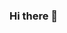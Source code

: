 ### Hi there 👋

<!--
**Ebrahim2789/Ebrahim2789** is a ✨ _special_ ✨ repository because its `README.md` (this file) appears on your GitHub profile.

Here are some ideas to get you started
..>
- ⚡ Fun fact: ...for prototype  Integrated tourist project system (ITPS) are integrated
system with the reservation system that means flights, bus,
hotel and the payment method for those reservation by using
web service technology.
Once a Web service is deployed, other applications (and other
Web services) can discover and invoke the deployed service.
By using its technology like WSDL and SOAP stands for
Simple Object Access Protocol. SOAP is an XML based
protocol for accessing Web Services

 ======>  first open index in the first folder and its developed for 
                 Admin
                 Agent 
                 Tourist
                 Trousim officer

then based on the sceinario in the word document
   the prototype was developed 
 ==========>      look the word document


Thank You a lot, 


it was great ,we understand a lot of thing by this oppertunity
     i hope its good for our fetuer.


